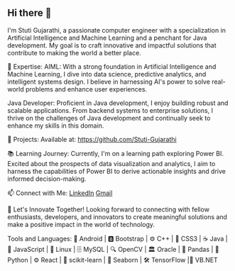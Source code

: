 ## Hi there 👋

I'm Stuti Gujarathi, a passionate computer engineer with a specialization in Artificial Intelligence and Machine Learning and a penchant for Java development. My goal is to craft innovative and impactful solutions that contribute to making the world a better place.

🚀 Expertise:
AIML: With a strong foundation in Artificial Intelligence and Machine Learning, I dive into data science, predictive analytics, and intelligent systems design. I believe in harnessing AI's power to solve real-world problems and enhance user experiences.

Java Developer: Proficient in Java development, I enjoy building robust and scalable applications. From backend systems to enterprise solutions, I thrive on the challenges of Java development and continually seek to enhance my skills in this domain.

💼 Projects:
Available at: https://github.com/Stuti-Gujarathi

📚 Learning Journey:
Currently, I'm on a learning path exploring Power BI. Excited about the prospects of data visualization and analytics, I aim to harness the capabilities of Power BI to derive actionable insights and drive informed decision-making.

📫 Connect with Me:
[LinkedIn](www.linkedin.com/in/stuti-gujarathi-82a334223)
[Gmail](stuti.gujarathi05@gmail.com)

🎯 Let's Innovate Together!
Looking forward to connecting with fellow enthusiasts, developers, and innovators to create meaningful solutions and make a positive impact in the world of technology.

Tools and Languages:
📱 Android | 🅱️ Bootstrap | ⚙️ C++ | 🎨 CSS3 |  ☕ Java | 📜 JavaScript  | 🐧 Linux | 🗄️ MySQL | 🔍 OpenCV | 🏛️ Oracle | 🐼 Pandas | 🐍 Python | ⚙️ React | 🧠 scikit-learn | 🌊 Seaborn | 🛠️ TensorFlow |🎈 VB.NET
